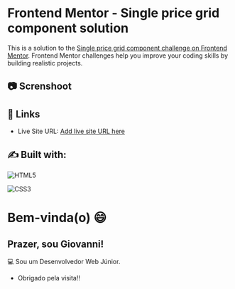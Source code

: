 # Frontend Mentor - Single price grid component solution

This is a solution to the [Single price grid component challenge on Frontend Mentor](https://www.frontendmentor.io/challenges/single-price-grid-component-5ce41129d0ff452fec5abbbc). Frontend Mentor challenges help you improve your coding skills by building realistic projects. 

## :camera: Screnshoot

[](screenshot.png)

## :wave: Links

- Live Site URL: [Add live site URL here](https://your-live-site-url.com)

## :writing_hand: Built with:

![HTML5](https://img.shields.io/badge/html5-%23E34F26.svg?style=for-the-badge&logo=html5&logoColor=white)

![CSS3](https://img.shields.io/badge/css3-%231572B6.svg?style=for-the-badge&logo=css3&logoColor=white)

# Bem-vinda(o) :smile:

## Prazer, sou Giovanni!

:computer: Sou um Desenvolvedor Web Júnior.


- Obrigado pela visita!!


